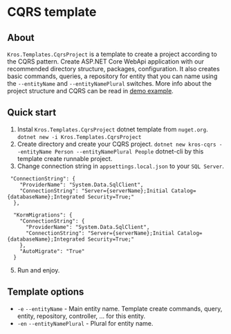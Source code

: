 ﻿# CQRS template

## About
`Kros.Templates.CqrsProject` is a template to create a project according to the CQRS pattern.
Create ASP.NET Core WebApi application with our recommended directory structure, packages, configuration.
It also creates basic commands, queries, a repository for entity that you can name using the `--entityName` and `--entityNamePlural` switches. More info about the project structure and CQRS can be read in [demo example](https://github.com/Kros-sk/Kros.AspNetCore.BestPractices/blob/master/README.md).

## Quick start

1. Instal `Kros.Templates.CqrsProject` dotnet template from `nuget.org`.
   `dotnet new -i Kros.Templates.CqrsProject`
2. Create directory and create your CQRS project.
   `dotnet new kros-cqrs --entityName Person --entityNamePlural People`
   dotnet-cli by this template create runnable project.
4. Change connection string in `appsettings.local.json` to your `SQL Server`.

```
 "ConnectionString": {
    "ProviderName": "System.Data.SqlClient",
    "ConnectionString": "Server={serverName};Initial Catalog={databaseName};Integrated Security=True;"
  },

  "KormMigrations": {
    "ConnectionString": {
      "ProviderName": "System.Data.SqlClient",
      "ConnectionString": "Server={serverName};Initial Catalog={databaseName};Integrated Security=True;"
    },
    "AutoMigrate": "True"
  }
```

5. Run and enjoy.

## Template options

- `-e` `--entityName` - Main entity name. Template create commands, query, entity, repository, controller, ... for this entity.
- `-en` `--entityNamePlural` - Plural for entity name.
